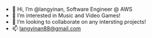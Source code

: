 - 👋 Hi, I’m @langyinan, Software Engineer @ AWS
- 👀 I’m interested in Music and Video Games! 
- 💞️ I’m looking to collaborate on any intersting projects!
- 📫 langyinan88@gmail.com 
